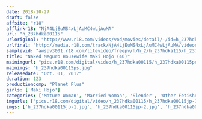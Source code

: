 ```yaml
---
date: 2018-10-27
draft: false
affsite: "r18"
afflinkr18: "NjA4LjEuMS4xLjAuMC4wLjAuMA"
url: "h_237hdka00115"
urloriginal: "http://www.r18.com/videos/vod/movies/detail/-/id=h_237hdka00115"
urlfinal: "http://media.r18.com/track/NjA4LjEuMS4xLjAuMC4wLjAuMA/videos/vod/movies/detail/-/id=h_237hdka00115"
samplevid: "awspv3001.r18.com/litevideo/freepv/h/h_2/h_237hdka115/h_237hdka115_dmb_w.mp4"
title: "Naked Meguro Housewife Maki Hojo (40)"
mainimgurl: "pics.r18.com/digital/video/h_237hdka00115/h_237hdka00115ps.jpg"
mainimgs: "h_237hdka00115ps.jpg"
releasedate: "Oct. 01, 2017"
duration: 123
productioncomp: "Planet Plus"
girls: ['Maki Hojo']
categories: ['Mature Woman', 'Married Woman', 'Slender', 'Other Fetishes', 'Featured Actress', 'Hi-Def']
imgurls: ['pics.r18.com/digital/video/h_237hdka00115/h_237hdka00115jp-1.jpg', 'pics.r18.com/digital/video/h_237hdka00115/h_237hdka00115jp-2.jpg', 'pics.r18.com/digital/video/h_237hdka00115/h_237hdka00115jp-3.jpg', 'pics.r18.com/digital/video/h_237hdka00115/h_237hdka00115jp-4.jpg', 'pics.r18.com/digital/video/h_237hdka00115/h_237hdka00115jp-5.jpg', 'pics.r18.com/digital/video/h_237hdka00115/h_237hdka00115jp-6.jpg', 'pics.r18.com/digital/video/h_237hdka00115/h_237hdka00115jp-7.jpg', 'pics.r18.com/digital/video/h_237hdka00115/h_237hdka00115jp-8.jpg', 'pics.r18.com/digital/video/h_237hdka00115/h_237hdka00115jp-9.jpg', 'pics.r18.com/digital/video/h_237hdka00115/h_237hdka00115jp-10.jpg', 'pics.r18.com/digital/video/h_237hdka00115/h_237hdka00115jp-11.jpg', 'pics.r18.com/digital/video/h_237hdka00115/h_237hdka00115jp-12.jpg', 'pics.r18.com/digital/video/h_237hdka00115/h_237hdka00115jp-13.jpg', 'pics.r18.com/digital/video/h_237hdka00115/h_237hdka00115jp-14.jpg', 'pics.r18.com/digital/video/h_237hdka00115/h_237hdka00115jp-15.jpg', 'pics.r18.com/digital/video/h_237hdka00115/h_237hdka00115jp-16.jpg', 'pics.r18.com/digital/video/h_237hdka00115/h_237hdka00115jp-17.jpg', 'pics.r18.com/digital/video/h_237hdka00115/h_237hdka00115jp-18.jpg', 'pics.r18.com/digital/video/h_237hdka00115/h_237hdka00115jp-19.jpg', 'pics.r18.com/digital/video/h_237hdka00115/h_237hdka00115jp-20.jpg']
imgs: ['h_237hdka00115jp-1.jpg', 'h_237hdka00115jp-2.jpg', 'h_237hdka00115jp-3.jpg', 'h_237hdka00115jp-4.jpg', 'h_237hdka00115jp-5.jpg', 'h_237hdka00115jp-6.jpg', 'h_237hdka00115jp-7.jpg', 'h_237hdka00115jp-8.jpg', 'h_237hdka00115jp-9.jpg', 'h_237hdka00115jp-10.jpg', 'h_237hdka00115jp-11.jpg', 'h_237hdka00115jp-12.jpg', 'h_237hdka00115jp-13.jpg', 'h_237hdka00115jp-14.jpg', 'h_237hdka00115jp-15.jpg', 'h_237hdka00115jp-16.jpg', 'h_237hdka00115jp-17.jpg', 'h_237hdka00115jp-18.jpg', 'h_237hdka00115jp-19.jpg', 'h_237hdka00115jp-20.jpg']
---
```

